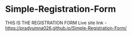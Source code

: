 # Simple-Registration-Form

THIS IS THE REGISTRATION FORM 
Live site link - https://pradyumna026.github.io/Simple-Registration-Form/
